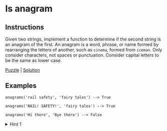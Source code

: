 # Is anagram

## Instructions

Given two strings, implement a function to determine if the second string is an anagram of the first. An anagram is a word, phrase, or name
formed by rearranging the letters of another, such as `cinema`, formed from `iceman`. Only consider characters, not spaces or punctuation.
Consider capital letters to be the same as lower case.

[Puzzle](IsAnagram.kt) | [Solution](IsAnagramSolution.kt)

## Examples

```
anagrams('rail safety', 'fairy tales') --> True

anagrams('RAIL! SAFETY!', 'fairy tales') --> True

anagrams('Hi there', 'Bye there') --> False
```

<details>
<summary>Hint 1</summary>
Use frequency counter
</details>
